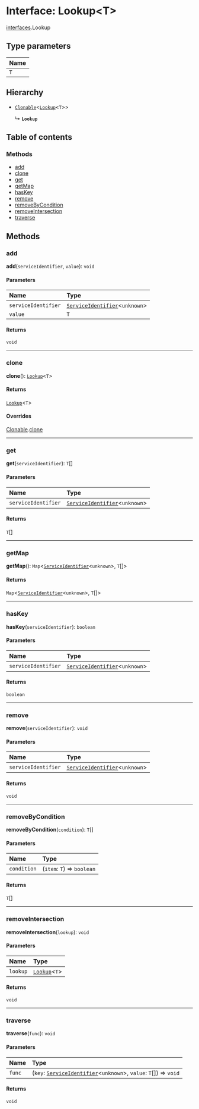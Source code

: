 # Interface: Lookup\<T>

[interfaces](/en/auto-docs/fixed-layout-editor/modules/interfaces.md).Lookup

## Type parameters

| Name |
| :------ |
| `T` |

## Hierarchy

* [`Clonable`](/en/auto-docs/fixed-layout-editor/interfaces/interfaces.Clonable.md)<[`Lookup`](/en/auto-docs/fixed-layout-editor/interfaces/interfaces.Lookup.md)<`T`>>

  ↳ **`Lookup`**

## Table of contents

### Methods

* [add](/en/auto-docs/fixed-layout-editor/interfaces/interfaces.Lookup.md#add)
* [clone](/en/auto-docs/fixed-layout-editor/interfaces/interfaces.Lookup.md#clone)
* [get](/en/auto-docs/fixed-layout-editor/interfaces/interfaces.Lookup.md#get)
* [getMap](/en/auto-docs/fixed-layout-editor/interfaces/interfaces.Lookup.md#getmap)
* [hasKey](/en/auto-docs/fixed-layout-editor/interfaces/interfaces.Lookup.md#haskey)
* [remove](/en/auto-docs/fixed-layout-editor/interfaces/interfaces.Lookup.md#remove)
* [removeByCondition](/en/auto-docs/fixed-layout-editor/interfaces/interfaces.Lookup.md#removebycondition)
* [removeIntersection](/en/auto-docs/fixed-layout-editor/interfaces/interfaces.Lookup.md#removeintersection)
* [traverse](/en/auto-docs/fixed-layout-editor/interfaces/interfaces.Lookup.md#traverse)

## Methods

### add

**add**(`serviceIdentifier`, `value`): `void`

#### Parameters

| Name | Type |
| :------ | :------ |
| `serviceIdentifier` | [`ServiceIdentifier`](/en/auto-docs/fixed-layout-editor/types/interfaces.ServiceIdentifier.md)<`unknown`> |
| `value` | `T` |

#### Returns

`void`

***

### clone

**clone**(): [`Lookup`](/en/auto-docs/fixed-layout-editor/interfaces/interfaces.Lookup.md)<`T`>

#### Returns

[`Lookup`](/en/auto-docs/fixed-layout-editor/interfaces/interfaces.Lookup.md)<`T`>

#### Overrides

[Clonable](/en/auto-docs/fixed-layout-editor/interfaces/interfaces.Clonable.md).[clone](/en/auto-docs/fixed-layout-editor/interfaces/interfaces.Clonable.md#clone)

***

### get

**get**(`serviceIdentifier`): `T`\[]

#### Parameters

| Name | Type |
| :------ | :------ |
| `serviceIdentifier` | [`ServiceIdentifier`](/en/auto-docs/fixed-layout-editor/types/interfaces.ServiceIdentifier.md)<`unknown`> |

#### Returns

`T`\[]

***

### getMap

**getMap**(): `Map`<[`ServiceIdentifier`](/en/auto-docs/fixed-layout-editor/types/interfaces.ServiceIdentifier.md)<`unknown`>, `T`\[]>

#### Returns

`Map`<[`ServiceIdentifier`](/en/auto-docs/fixed-layout-editor/types/interfaces.ServiceIdentifier.md)<`unknown`>, `T`\[]>

***

### hasKey

**hasKey**(`serviceIdentifier`): `boolean`

#### Parameters

| Name | Type |
| :------ | :------ |
| `serviceIdentifier` | [`ServiceIdentifier`](/en/auto-docs/fixed-layout-editor/types/interfaces.ServiceIdentifier.md)<`unknown`> |

#### Returns

`boolean`

***

### remove

**remove**(`serviceIdentifier`): `void`

#### Parameters

| Name | Type |
| :------ | :------ |
| `serviceIdentifier` | [`ServiceIdentifier`](/en/auto-docs/fixed-layout-editor/types/interfaces.ServiceIdentifier.md)<`unknown`> |

#### Returns

`void`

***

### removeByCondition

**removeByCondition**(`condition`): `T`\[]

#### Parameters

| Name | Type |
| :------ | :------ |
| `condition` | (`item`: `T`) => `boolean` |

#### Returns

`T`\[]

***

### removeIntersection

**removeIntersection**(`lookup`): `void`

#### Parameters

| Name | Type |
| :------ | :------ |
| `lookup` | [`Lookup`](/en/auto-docs/fixed-layout-editor/interfaces/interfaces.Lookup.md)<`T`> |

#### Returns

`void`

***

### traverse

**traverse**(`func`): `void`

#### Parameters

| Name | Type |
| :------ | :------ |
| `func` | (`key`: [`ServiceIdentifier`](/en/auto-docs/fixed-layout-editor/types/interfaces.ServiceIdentifier.md)<`unknown`>, `value`: `T`\[]) => `void` |

#### Returns

`void`
